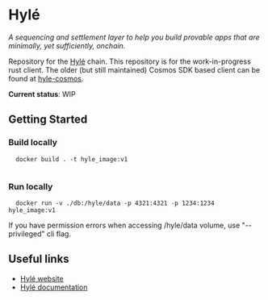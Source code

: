 # Hylé

*A sequencing and settlement layer to help you build provable apps that are minimally, yet sufficiently, onchain.*

Repository for the [Hylé](https://hyle.eu) chain. This repository is for the work-in-progress rust client.
The older (but still maintained) Cosmos SDK based client can be found at [hyle-cosmos](https://github.com/Hyle-org/hyle-cosmos).

**Current status**: WIP

## Getting Started

### Build locally
```
  docker build . -t hyle_image:v1
  
```

### Run locally

```
  docker run -v ./db:/hyle/data -p 4321:4321 -p 1234:1234 hyle_image:v1 
```

If you have permission errors when accessing /hyle/data volume, use "--privileged" cli flag.

## Useful links

* [Hylé website](https://www.hyle.eu/)
* [Hylé documentation](https://docs.hyle.eu)
